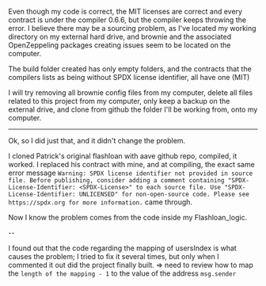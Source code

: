 Even though my code is correct, the MIT licenses are correct and every contract is under the compiler 0.6.6, but the compiler keeps throwing the error.
I believe there may be a sourcing problem, as I've located my working directory on my external hard drive, and brownie and the associated OpenZeppeling packages creating issues seem to be located on the computer.

The build folder created has only empty folders, and the contracts that the compilers lists as being without SPDX license identifier, all have one (MIT)

I will try removing all brownie config files from my computer, delete all files related to this project from my computer, only keep a backup on the external drive, and clone from github the folder I'll be working from, onto my computer.

---

Ok, so I did just that, and it didn't change the problem.

I cloned Patrick's original flashloan with aave github repo, compiled, it worked. I replaced his contract with mine, and at compiling, the exact same error message `Warning: SPDX license identifier not provided in source file. Before publishing, consider adding a comment containing "SPDX-License-Identifier: <SPDX-License>" to each source file. Use "SPDX-License-Identifier: UNLICENSED" for non-open-source code. Please see https://spdx.org for more information.` came through.

Now I know the problem comes from the code inside my Flashloan_logic.

--

I found out that the code regarding the mapping of usersIndex is what causes the problem; I tried to fix it several times, but only when I commented it out did the project finally built.
=> need to review how to map the `length of the mapping - 1` to the value of the address `msg.sender`

